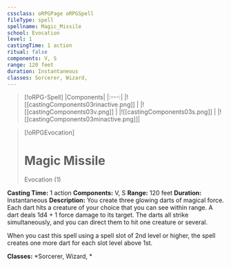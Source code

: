 ```yaml
---
cssclass: oRPGPage oRPGSpell
fileType: spell
spellname: Magic_Missile
school: Evocation
level: 1
castingTime: 1 action
ritual: false
components: V, S
range: 120 feet
duration: Instantaneous
classes: Sorcerer, Wizard,
---
```

> [!oRPG-Spell]
> |Components|
> |:---:|
> |![[castingComponents03rinactive.png]] |
> |![[castingComponents03v.png]] |
> |![[castingComponents03s.png]] |
> |![[castingComponents03minactive.png]]|

> [!oRPGEvocation]
>#  Magic Missile
> Evocation  (1)

**Casting Time:** 1 action
**Components:** V, S
**Range:** 120 feet
**Duration:**  Instantaneous
**Description:**
You create three glowing darts of magical force. Each dart hits a creature of your choice that you can see within range. A dart deals 1d4 + 1 force damage to its target. The darts all strike simultaneously, and you can direct them to hit one creature or several.

When you cast this spell using a spell slot of 2nd level or higher, the spell creates one more dart for each slot level above 1st.

**Classes:**  *Sorcerer, Wizard, *


